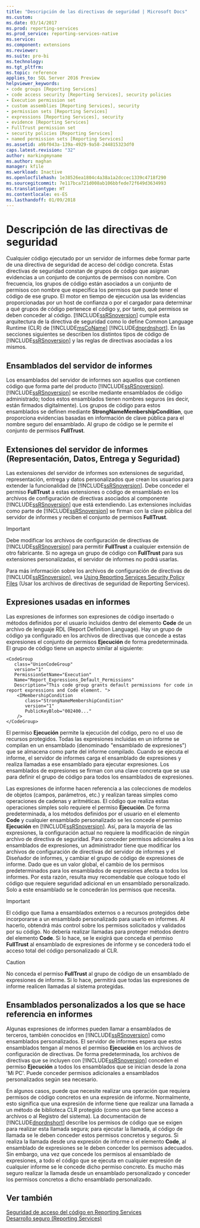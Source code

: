```yaml
---
title: "Descripción de las directivas de seguridad | Microsoft Docs"
ms.custom: 
ms.date: 03/14/2017
ms.prod: reporting-services
ms.prod_service: reporting-services-native
ms.service: 
ms.component: extensions
ms.reviewer: 
ms.suite: pro-bi
ms.technology: 
ms.tgt_pltfrm: 
ms.topic: reference
applies_to: SQL Server 2016 Preview
helpviewer_keywords:
- code groups [Reporting Services]
- code access security [Reporting Services], security policies
- Execution permission set
- custom assemblies [Reporting Services], security
- permission sets [Reporting Services]
- expressions [Reporting Services], security
- evidence [Reporting Services]
- FullTrust permission set
- security policies [Reporting Services]
- named permission sets [Reporting Services]
ms.assetid: a9bf043a-139a-4929-9a58-244815323df0
caps.latest.revision: "32"
author: markingmyname
ms.author: maghan
manager: kfile
ms.workload: Inactive
ms.openlocfilehash: 1e38526ea1804c4a38a1a2dccec1339c4718f290
ms.sourcegitcommit: 7e117bca721d008ab106bbfede72f649d3634993
ms.translationtype: HT
ms.contentlocale: es-ES
ms.lasthandoff: 01/09/2018
---
```

# <a name="understanding-security-policies"></a>Descripción de las directivas de seguridad
  Cualquier código ejecutado por un servidor de informes debe formar parte de una directiva de seguridad de acceso del código concreta. Estas directivas de seguridad constan de grupos de código que asignan evidencias a un conjunto de conjuntos de permisos con nombre. Con frecuencia, los grupos de código están asociados a un conjunto de permisos con nombre que especifica los permisos que puede tener el código de ese grupo. El motor en tiempo de ejecución usa las evidencias proporcionadas por un host de confianza o por el cargador para determinar a qué grupos de código pertenece el código y, por tanto, qué permisos se deben conceder al código. [!INCLUDE[ssRSnoversion](../../../includes/ssrsnoversion-md.md)] cumple esta arquitectura de la directiva de seguridad como lo define Common Language Runtime (CLR) de [!INCLUDE[msCoName](../../../includes/msconame-md.md)] [!INCLUDE[dnprdnshort](../../../includes/dnprdnshort-md.md)]. En las secciones siguientes se describen los distintos tipos de código de [!INCLUDE[ssRSnoversion](../../../includes/ssrsnoversion-md.md)] y las reglas de directivas asociadas a los mismos.  
  
## <a name="report-server-assemblies"></a>Ensamblados del servidor de informes  
 Los ensamblados del servidor de informes son aquellos que contienen código que forma parte del producto [!INCLUDE[ssRSnoversion](../../../includes/ssrsnoversion-md.md)]. [!INCLUDE[ssRSnoversion](../../../includes/ssrsnoversion-md.md)] se escribe mediante ensamblados de código administrado; todos estos ensamblados tienen nombres seguros (es decir, están firmados digitalmente). Los grupos de código para estos ensamblados se definen mediante **StrongNameMembershipCondition**, que proporciona evidencias basadas en información de clave pública para el nombre seguro del ensamblado. Al grupo de código se le permite el conjunto de permisos **FullTrust**.  
  
## <a name="report-server-extensions-rendering-data-delivery-and-security"></a>Extensiones del servidor de informes (Representación, Datos, Entrega y Seguridad)  
 Las extensiones del servidor de informes son extensiones de seguridad, representación, entrega y datos personalizados que crean los usuarios para extender la funcionalidad de [!INCLUDE[ssRSnoversion](../../../includes/ssrsnoversion-md.md)]. Debe conceder el permiso **FullTrust** a estas extensiones o código de ensamblado en los archivos de configuración de directivas asociados al componente [!INCLUDE[ssRSnoversion](../../../includes/ssrsnoversion-md.md)] que está extendiendo. Las extensiones incluidas como parte de [!INCLUDE[ssRSnoversion](../../../includes/ssrsnoversion-md.md)] se firman con la clave pública del servidor de informes y reciben el conjunto de permisos **FullTrust**.  
  
> [!IMPORTANT]  
>  Debe modificar los archivos de configuración de directivas de [!INCLUDE[ssRSnoversion](../../../includes/ssrsnoversion-md.md)] para permitir **FullTrust** a cualquier extensión de otro fabricante. Si no agrega un grupo de código con **FullTrust** para sus extensiones personalizadas, el servidor de informes no podrá usarlas.  
  
 Para más información sobre los archivos de configuración de directivas de [!INCLUDE[ssRSnoversion](../../../includes/ssrsnoversion-md.md)], vea [Using Reporting Services Security Policy Files](../../../reporting-services/extensions/secure-development/using-reporting-services-security-policy-files.md) (Usar los archivos de directivas de seguridad de Reporting Services).  
  
## <a name="expressions-used-in-reports"></a>Expresiones usadas en informes  
 Las expresiones de informes son expresiones de código insertado o métodos definidos por el usuario incluidos dentro del elemento **Code** de un archivo de lenguaje RDL (Report Definition Language). Hay un grupo de código ya configurado en los archivos de directivas que concede a estas expresiones el conjunto de permisos **Ejecución** de forma predeterminada. El grupo de código tiene un aspecto similar al siguiente:  
  
```  
<CodeGroup  
   class="UnionCodeGroup"  
   version="1"  
   PermissionSetName="Execution"  
   Name="Report_Expressions_Default_Permissions"  
   Description="This code group grants default permissions for code in report expressions and Code element. ">  
    <IMembershipCondition  
       class="StrongNameMembershipCondition"  
       version="1"  
       PublicKeyBlob="002400..."  
    />  
</CodeGroup>  
```  
  
 El permiso **Ejecución** permite la ejecución del código, pero no el uso de recursos protegidos. Todas las expresiones incluidas en un informe se compilan en un ensamblado (denominado "ensamblado de expresiones") que se almacena como parte del informe compilado. Cuando se ejecuta el informe, el servidor de informes carga el ensamblado de expresiones y realiza llamadas a ese ensamblado para ejecutar expresiones. Los ensamblados de expresiones se firman con una clave concreta que se usa para definir el grupo de código para todos los ensamblados de expresiones.  
  
 Las expresiones de informe hacen referencia a las colecciones de modelos de objetos (campos, parámetros, etc.) y realizan tareas simples como operaciones de cadenas y aritméticas. El código que realiza estas operaciones simples solo requiere el permiso **Ejecución**. De forma predeterminada, a los métodos definidos por el usuario en el elemento **Code** y cualquier ensamblado personalizado se les concede el permiso **Ejecución** en [!INCLUDE[ssRSnoversion](../../../includes/ssrsnoversion-md.md)]. Así, para la mayoría de las expresiones, la configuración actual no requiere la modificación de ningún archivo de directiva de seguridad. Para conceder permisos adicionales a los ensamblados de expresiones, un administrador tiene que modificar los archivos de configuración de directivas del servidor de informes y el Diseñador de informes, y cambiar el grupo de código de expresiones de informe. Dado que es un valor global, el cambio de los permisos predeterminados para los ensamblados de expresiones afecta a todos los informes. Por esta razón, resulta muy recomendable que coloque todo el código que requiere seguridad adicional en un ensamblado personalizado. Solo a este ensamblado se le concederán los permisos que necesita.  
  
> [!IMPORTANT]  
>  El código que llama a ensamblados externos o a recursos protegidos debe incorporarse a un ensamblado personalizado para usarlo en informes. Al hacerlo, obtendrá más control sobre los permisos solicitados y validados por su código. No debería realizar llamadas para proteger métodos dentro del elemento **Code**. Si lo hace, se le exigirá que conceda el permiso **FullTrust** al ensamblado de expresiones de informe y se concederá todo el acceso total del código personalizado al CLR.  
  
> [!CAUTION]  
>  No conceda el permiso **FullTrust** al grupo de código de un ensamblado de expresiones de informe. Si lo hace, permitirá que todas las expresiones de informe realicen llamadas al sistema protegidas.  
  
## <a name="custom-assemblies-referenced-in-reports"></a>Ensamblados personalizados a los que se hace referencia en informes  
 Algunas expresiones de informes pueden llamar a ensamblados de terceros, también conocidos en [!INCLUDE[ssRSnoversion](../../../includes/ssrsnoversion-md.md)] como ensamblados personalizados. El servidor de informes espera que estos ensamblados tengan al menos el permiso **Ejecución** en los archivos de configuración de directivas. De forma predeterminada, los archivos de directivas que se incluyen con [!INCLUDE[ssRSnoversion](../../../includes/ssrsnoversion-md.md)] conceden el permiso **Ejecución** a todos los ensamblados que se inician desde la zona 'Mi PC'. Puede conceder permisos adicionales a ensamblados personalizados según sea necesario.  
  
 En algunos casos, puede que necesite realizar una operación que requiera permisos de código concretos en una expresión de informe. Normalmente, esto significa que una expresión de informe tiene que realizar una llamada a un método de biblioteca CLR protegido (como uno que tiene acceso a archivos o al Registro del sistema). La documentación de [!INCLUDE[dnprdnshort](../../../includes/dnprdnshort-md.md)] describe los permisos de código que se exigen para realizar esta llamada segura; para ejecutar la llamada, al código de llamada se le deben conceder estos permisos concretos y seguros. Si realiza la llamada desde una expresión de informe o el elemento **Code**, al ensamblado de expresiones se le deben conceder los permisos adecuados. Sin embargo, una vez que concede los permisos al ensamblado de expresiones, a todo el código que se ejecuta en cualquier expresión de cualquier informe se le concede dicho permiso concreto. Es mucho más seguro realizar la llamada desde un ensamblado personalizado y conceder los permisos concretos a dicho ensamblado personalizado.  
  
## <a name="see-also"></a>Ver también  
 [Seguridad de acceso del código en Reporting Services](../../../reporting-services/extensions/secure-development/code-access-security-in-reporting-services.md)   
 [Desarrollo seguro &#40;Reporting Services&#41;](../../../reporting-services/extensions/secure-development/secure-development-reporting-services.md)  
  
  
